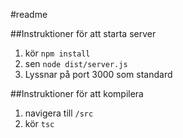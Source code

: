 #readme

##Instruktioner för att starta server

1. kör `npm install`
2. sen `node dist/server.js`
3. Lyssnar på port 3000 som standard

##Instruktioner för att kompilera

1. navigera till `/src`
2. kör `tsc`
